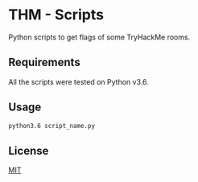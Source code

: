 # THM - Scripts
Python scripts to get flags of some TryHackMe rooms.

## Requirements
All the scripts were tested on Python v3.6.

## Usage
```bash
python3.6 script_name.py
```

## License
[MIT](https://choosealicense.com/licenses/mit/)